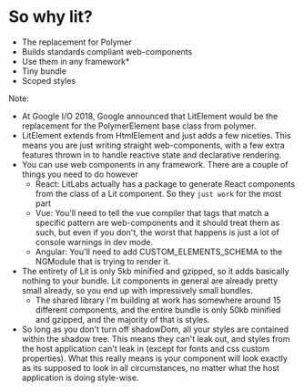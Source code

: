 # So why lit?

- The replacement for Polymer <!-- .element class="fragment" -->
- Builds standards compliant web-components <!-- .element class="fragment" -->
- Use them in any framework* <!-- .element class="fragment" -->
- Tiny bundle <!-- .element class="fragment" -->
- Scoped styles <!-- .element class="fragment" -->

Note:
- At Google I/O 2018, Google announced that LitElement would be the replacement for the PolymerElement base class from
polymer.
- LitElement extends from HtmlElement and just adds a few niceties. This means you are just writing straight
web-components, with a few extra features thrown in to handle reactive state and declarative rendering.
- You can use web components in any framework. There are a couple of things you need to do however
  - React: LitLabs actually has a package to generate React components from the class of a Lit component. So they `just
  work` for the most part
  - Vue: You'll need to tell the vue compiler that tags that match a specific pattern are web-components and it should
  treat them as such, but even if you don't, the worst that happens is just a lot of console warnings in dev mode.
  - Angular: You'll need to add CUSTOM_ELEMENTS_SCHEMA to the NGModule that is trying to render it.
- The entirety of Lit is only 5kb minified and gzipped, so it adds basically nothing to your bundle. Lit components in
general are already pretty small already, so you end up with impressively small bundles.
  - The shared library I'm building at work has somewhere around 15 different components, and the entire bundle is only
  50kb minified and gzipped, and the majority of that is styles.
- So long as you don't turn off shadowDom, all your styles are contained within the shadow tree. This means they can't
leak out, and styles from the host application can't leak in (except for fonts and css custom properties). What this
really means is your component will look exactly as its supposed to look in all circumstances, no matter what the host
application is doing style-wise.
